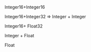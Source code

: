 















Integer16+Integer16




Integer16+Integer32
=> Integer + Integer


Integer16+ Float32

Integer + Float

Float



